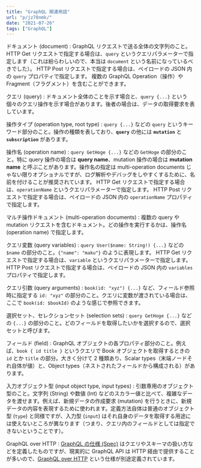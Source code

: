 ```yaml
---
title: "GraphQL 関連用語"
url: "p/jz78nmk/"
date: "2021-07-26"
tags: ["GraphQL"]
---
```


ドキュメント (document)
: GraphQL リクエストで送る全体の文字列のこと。
HTTP Get リクエストで指定する場合は、`query` というクエリパラメーターで指定します（これは紛らわしいので、本当は `document` という名前になっているべきでした）。
HTTP Post リクエストで指定する場合は、ペイロードの JSON 内の `query` プロパティで指定します。
複数の GraphQL Operation（操作）や Fragment（フラグメント）を含むことができます。

クエリ (query)
: ドキュメント全体のことを示す場合と、`query {...}` という個々のクエリ操作を示す場合があります。後者の場合は、データの取得要求を表しています。

操作タイプ (operation type, root type)
: `query {...}` などの `query` というキーワード部分のこと。操作の種類を表しており、__`query`__ の他には __`mutation`__ と __`subscription`__ があります。

操作名 (operation name)
: `query GetHoge {...}` などの `GetHoge` の部分のこと。特に query 操作の場合は __query name__、mutation 操作の場合は __mutation name__ と呼ぶことがあります。操作名の指定は multi-operation documents じゃない限りオプショナルですが、ログ解析やデバッグをしやすくするために、名前を付けることが推奨されています。
HTTP Get リクエストで指定する場合は、`operationName` というクエリパラメーターで指定します。
HTTP Post リクエストで指定する場合は、ペイロードの JSON 内の `operationName` プロパティで指定します。

マルチ操作ドキュメント (multi-operation documents)
: 複数の query や mutation リクエストを含むドキュメント。どの操作を実行するかは、操作名 (operation name) で指定します。

クエリ変数 (query variables)
: `query User($name: String!) {...}` などの `$name` の部分のこと。`{"name": "maku"}` のように表現します。
HTTP Get リクエストで指定する場合は、`variable` というクエリパラメーターで指定します。
HTTP Post リクエストで指定する場合は、ペイロードの JSON 内の `variables` プロパティで指定します。

クエリ引数 (query arguments)
: `book(id: "xyz") {...}` など、フィールド参照時に指定する `id: "xyz"` の部分のこと。クエリに変数が渡されている場合は、ここで `book(id: $bookId)` のような感じで参照できます。

選択セット、セレクションセット (selection sets)
: `query GetHoge {...}` などの `{...}` の部分のこと。どのフィールドを取得したいかを選択するので、選択セットと呼びます。

フィールド (field)
: GraphQL オブジェクトの各プロパティ部分のこと。例えば、`book { id title }` というクエリで Book オブジェクトを取得するときの `id` とか `title` の部分。大きく分けて 2 種類あり、Scalar types（末端ノードそれ自体が値）と、Object types（ネストされたフィールドから構成される）があります。

入力オブジェクト型 (input object type, input types)
: 引数専用のオブジェクト型のこと。文字列 (String) や数値 (Int) などのスカラー値と比べて、複雑なデータを渡せます。例えば、新規データの作成要求 (mutation) を行うときに、新規データの内容を表現するために使われます。定義方法自体は普通のオブジェクト型 (`type`) と同様ですが、入力型 (`input`) はそれ自身のデータを取得する用途には使えないところが異なります（つまり、クエリ内のフィールドとしては指定できないということです）。

GraphQL over HTTP
: [GraphQL の仕様 (Spec)](https://spec.graphql.org/) はクエリやスキーマの扱い方などを定義したものですが、現実的に GraphQL API は HTTP 経由で提供することが多いので、[GraphQL over HTTP](https://graphql.github.io/graphql-over-http/) という仕様が別途定義されています。

